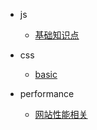 - js
  - [基础知识点](js/basic.md)

- css
  - [basic](css/basic.md)

- performance
  - [网站性能相关](performance/性能相关.md)
